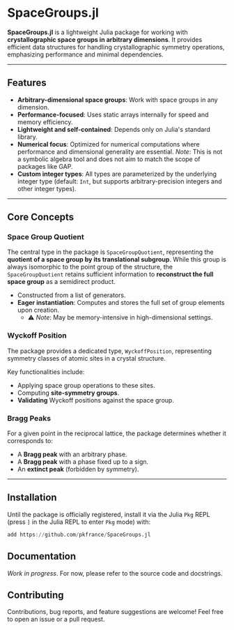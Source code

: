 # SpaceGroups.jl

**SpaceGroups.jl** is a lightweight Julia package for working with **crystallographic space groups in arbitrary dimensions**. It provides efficient data structures for handling crystallographic symmetry operations, emphasizing performance and minimal dependencies.

---

## Features

- **Arbitrary-dimensional space groups**: Work with space groups in any dimension.
- **Performance-focused**: Uses static arrays internally for speed and memory efficiency.
- **Lightweight and self-contained**: Depends only on Julia's standard library.
- **Numerical focus**: Optimized for numerical computations where performance and dimensional generality are essential. *Note*: This is not a symbolic algebra tool and does not aim to match the scope of packages like GAP.
- **Custom integer types**: All types are parameterized by the underlying integer type (default: `Int`, but supports arbitrary-precision integers and other integer types).

---

## Core Concepts

### Space Group Quotient

The central type in the package is `SpaceGroupQuotient`, representing the **quotient of a space group by its translational subgroup**. While this group is always isomorphic to the point group of the structure, the `SpaceGroupQuotient` retains sufficient information to **reconstruct the full space group** as a semidirect product.

- Constructed from a list of generators.
- **Eager instantiation**: Computes and stores the full set of group elements upon creation.
  - ⚠️ *Note*: May be memory-intensive in high-dimensional settings.

### Wyckoff Position

The package provides a dedicated type, `WyckoffPosition`, representing symmetry classes of atomic sites in a crystal structure.  

Key functionalities include:
- Applying space group operations to these sites.
- Computing **site-symmetry groups**.
- **Validating** Wyckoff positions against the space group.

### Bragg Peaks

For a given point in the reciprocal lattice, the package determines whether it corresponds to:
- A **Bragg peak** with an arbitrary phase.
- A **Bragg peak** with a phase fixed up to a sign.
- An **extinct peak** (forbidden by symmetry).

---

## Installation

Until the package is officially registered, install it via the Julia `Pkg` REPL (press `]` in the Julia REPL to enter `Pkg` mode) with:

```julia
add https://github.com/pkfrance/SpaceGroups.jl
```

## Documentation
*Work in progress*. For now, please refer to the source code and docstrings.

## Contributing
Contributions, bug reports, and feature suggestions are welcome! Feel free to open an issue or a pull request.